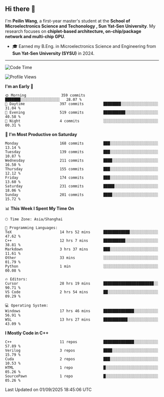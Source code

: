 ## Hi there 👋

I'm **Peilin Wang**, a first-year master's student at the **School of Microelectronics Science and Techonology , Sun Yat-Sen University**. My research focuses on **chiplet-based architecture, on-chip/package network and multi-chip GPU**.

- 🎓 Earned my B.Eng. in Microelectronics Science and Engineering from **Sun Yat-Sen University (SYSU)** in 2024.

---

<!--START_SECTION:waka-->
![Code Time](http://img.shields.io/badge/Code%20Time-91%20hrs%204%20mins-blue)

![Profile Views](http://img.shields.io/badge/Profile%20Views-42-blue)

**I'm an Early 🐤** 

```text
🌞 Morning                359 commits         ███████░░░░░░░░░░░░░░░░░░   28.07 % 
🌆 Daytime                397 commits         ████████░░░░░░░░░░░░░░░░░   31.04 % 
🌃 Evening                519 commits         ██████████░░░░░░░░░░░░░░░   40.58 % 
🌙 Night                  4 commits           ░░░░░░░░░░░░░░░░░░░░░░░░░   00.31 % 
```
📅 **I'm Most Productive on Saturday** 

```text
Monday                   168 commits         ███░░░░░░░░░░░░░░░░░░░░░░   13.14 % 
Tuesday                  139 commits         ███░░░░░░░░░░░░░░░░░░░░░░   10.87 % 
Wednesday                211 commits         ████░░░░░░░░░░░░░░░░░░░░░   16.50 % 
Thursday                 155 commits         ███░░░░░░░░░░░░░░░░░░░░░░   12.12 % 
Friday                   174 commits         ███░░░░░░░░░░░░░░░░░░░░░░   13.60 % 
Saturday                 231 commits         █████░░░░░░░░░░░░░░░░░░░░   18.06 % 
Sunday                   201 commits         ████░░░░░░░░░░░░░░░░░░░░░   15.72 % 
```


📊 **This Week I Spent My Time On** 

```text
🕑︎ Time Zone: Asia/Shanghai

💬 Programming Languages: 
TeX                      14 hrs 52 mins      ████████████░░░░░░░░░░░░░   47.62 % 
C++                      12 hrs 7 mins       ██████████░░░░░░░░░░░░░░░   38.81 % 
Markdown                 3 hrs 37 mins       ███░░░░░░░░░░░░░░░░░░░░░░   11.61 % 
Other                    33 mins             ░░░░░░░░░░░░░░░░░░░░░░░░░   01.79 % 
Python                   1 min               ░░░░░░░░░░░░░░░░░░░░░░░░░   00.08 % 

🔥 Editors: 
Cursor                   28 hrs 19 mins      ███████████████████████░░   90.71 % 
VS Code                  2 hrs 54 mins       ██░░░░░░░░░░░░░░░░░░░░░░░   09.29 % 

💻 Operating System: 
Windows                  17 hrs 46 mins      ██████████████░░░░░░░░░░░   56.91 % 
WSL                      13 hrs 27 mins      ███████████░░░░░░░░░░░░░░   43.09 % 
```

**I Mostly Code in C++** 

```text
C++                      11 repos            ██████████████░░░░░░░░░░░   57.89 % 
Verilog                  3 repos             ████░░░░░░░░░░░░░░░░░░░░░   15.79 % 
Cuda                     2 repos             ███░░░░░░░░░░░░░░░░░░░░░░   10.53 % 
HTML                     1 repo              █░░░░░░░░░░░░░░░░░░░░░░░░   05.26 % 
SourcePawn               1 repo              █░░░░░░░░░░░░░░░░░░░░░░░░   05.26 % 
```




 Last Updated on 01/09/2025 18:45:06 UTC
<!--END_SECTION:waka-->
